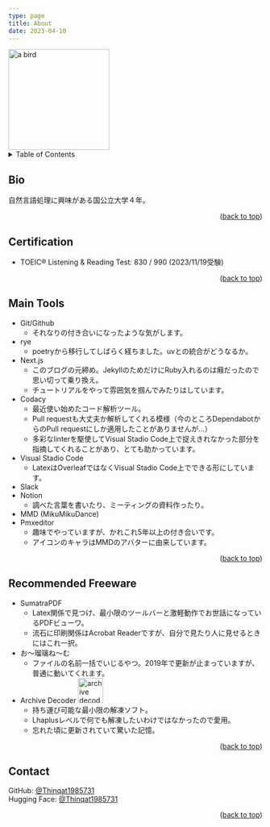 ```yaml
---
type: page
title: About
date: 2023-04-10
---
```


<a id="page-top"></a>

<img src="https://avatars.githubusercontent.com/u/113882060?v=4" width=200px height=200px alt="a bird"/>

<details>
  <summary>Table of Contents</summary>

- [Bio](#bio)
- [Certification](#certification)
- [Main Tools](#main-tools)
- [Recommended Freeware](#recommended-freeware)
- [Contact](#contact)

</details>

## Bio

自然言語処理に興味がある国公立大学４年。

<p align="right">(<a href="#page-top">back to top</a>)</p>

## Certification

- TOEIC® Listening & Reading Test: 830 / 990 (2023/11/19受験)

<p align="right">(<a href="#page-top">back to top</a>)</p>

## Main Tools

- Git/Github
  - それなりの付き合いになったような気がします。
- rye
  - poetryから移行してしばらく経ちました。uvとの統合がどうなるか。
- Next.js
  - このブログの元締め。JekyllのためだけにRuby入れるのは癪だったので思い切って乗り換え。
  - チュートリアルをやって雰囲気を掴んでみたりはしています。
- Codacy
  - 最近使い始めたコード解析ツール。
  - Pull requestも大丈夫か解析してくれる模様（今のところDependabotからのPull requestにしか適用したことがありませんが...）
  - 多彩なlinterを駆使してVisual Stadio Code上で捉えきれなかった部分を指摘してくれることがあり、とても助かっています。
- Visual Stadio Code
  - LatexはOverleafではなくVisual Stadio Code上でできる形にしています。
- Slack
- Notion
  - 調べた言葉を書いたり、ミーティングの資料作ったり。
- MMD (MikuMikuDance)
- Pmxeditor
  - 趣味でやっていますが、かれこれ5年以上の付き合いです。
  - アイコンのキャラはMMDのアバターに由来しています。

<p align="right">(<a href="#page-top">back to top</a>)</p>

## Recommended Freeware

- SumatraPDF
  - Latex関係で見つけ、最小限のツールバーと激軽動作でお世話になっているPDFビューワ。
  - 流石に印刷関係はAcrobat Readerですが、自分で見たり人に見せるときにはこれ一択。
- お～瑠璃ね～む
  - ファイルの名前一括でいじるやつ。2019年で更新が止まっていますが、普通に動いてくれます。
- Archive Decoder <img src="https://forest.watch.impress.co.jp/library/img/file/10820/icon.gif" height="50px" width="50px" alt="archive decoder icon">
  - 持ち運び可能な最小限の解凍ソフト。
  - Lhaplusレベルで何でも解凍したいわけではなかったので愛用。
  - 忘れた頃に更新されていて驚いた記憶。

<p align="right">(<a href="#page-top">back to top</a>)</p>

## Contact

GitHub: [@Thinqat1985731](https://github.com/Thinqat1985731)<br>
Hugging Face: [@Thinqat1985731](https://huggingface.co/Thinqat1985731)

<p align="right">(<a href="#page-top">back to top</a>)</p>
